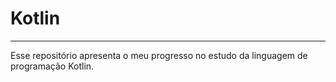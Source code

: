 # Kotlin
***

Esse repositório apresenta o meu progresso no estudo da linguagem de programação Kotlin.
